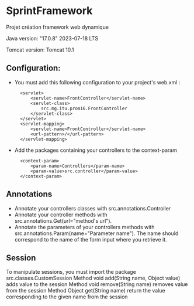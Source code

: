 # SprintFramework
Projet création framework web dynamique

Java version: "17.0.8" 2023-07-18 LTS

Tomcat version: Tomcat 10.1

## Configuration:
- You must add this following configuration to your project's web.xml :

        <servlet>
            <servlet-name>FrontController</servlet-name>
            <servlet-class>
                src.mg.itu.prom16.FrontController
            </servlet-class>
        </servlet>
        <servlet-mapping>
            <servlet-name>FrontController</servlet-name>
            <url-pattern>/</url-pattern>
        </servlet-mapping>

- Add the packages containing your controllers to the context-param

        <context-param>
            <param-name>Controllers</param-name> 
            <param-value>src.controller</param-value>
        </context-param>

## Annotations
- Annotate your controllers classes with src.annotations.Controller
- Annotate your controller methods with src.annotations.Get(url="method's url").
- Annotate the parameters of your controllers methods with src.annotations.Param(name="Parameter name"). The name should correspond to the name of the form input where you retrieve it.

## Session
To manipulate sessions, you must import the package src.classes.CustomSession
    Method void add(String name, Object value) adds value to the session
    Method void remove(String name) removes value from the session
    Method Object get(String name) return the value corresponding to the given name from the session